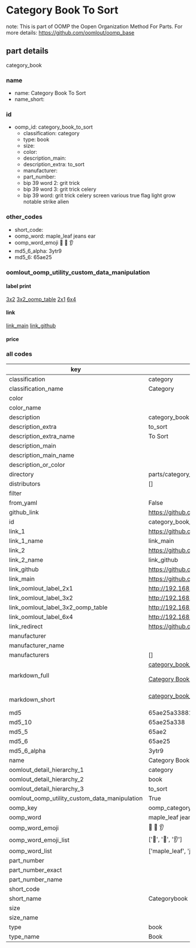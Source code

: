 # Category Book To Sort  

note: This is part of OOMP the Oopen Organization Method For Parts. For more details: https://github.com/oomlout/oomp_base

##  part details
  



category_book



### name
* name: Category Book To Sort
* name_short: 
### id
* oomp_id: category_book_to_sort
  * classification: category
  * type: book
  * size: 
  * color: 
  * description_main: 
  * description_extra: to_sort
  * manufacturer: 
  * part_number: 
  * bip 39 word 2: grit trick
  * bip 39 word 3: grit trick celery
  * bip 39 word: grit trick celery screen various true flag light grow notable strike alien

### other_codes
* short_code: 
* oomp_word: maple_leaf jeans ear
* oomp_word_emoji :maple_leaf: :jeans: :ear:
* md5_6_alpha: 3ytr9
* md5_6: 65ae25






### oomlout_oomp_utility_custom_data_manipulation
#### label print
[3x2](http://192.168.1.245:1112/?label=oomp%203ytr9)
[3x2_oomp_table](http://192.168.1.108:1112/?label=oomp%203ytr9)
[2x1](http://192.168.1.242:1112/?label=oomp%203ytr9)
[6x4](http://192.168.1.55:1112/?label=oomp%203ytr9)    

#### link

[link_main](https://github.com/oomlout/oomlout_oomp_version_1_messy/tree/main/parts/category_book_to_sort) [link_github](https://github.com/oomlout/oomlout_oomp_version_1_messy/tree/main/parts/category_book_to_sort)                             

#### price







### all codes 
| key | value |  
| --- | --- |  
| classification | category |  
| classification_name | Category |  
| color |  |  
| color_name |  |  
| description | category_book |  
| description_extra | to_sort |  
| description_extra_name | To Sort |  
| description_main |  |  
| description_main_name |  |  
| description_or_color |   |  
| directory | parts/category_book_to_sort |  
| distributors | [] |  
| filter |  |  
| from_yaml | False |  
| github_link | https://github.com/oomlout/oomlout_oomp_part_src/tree/main/parts/category_book_to_sort |  
| id | category_book_to_sort |  
| link_1 | https://github.com/oomlout/oomlout_oomp_version_1_messy/tree/main/parts/category_book_to_sort |  
| link_1_name | link_main |  
| link_2 | https://github.com/oomlout/oomlout_oomp_version_1_messy/tree/main/parts/category_book_to_sort |  
| link_2_name | link_github |  
| link_github | https://github.com/oomlout/oomlout_oomp_version_1_messy/tree/main/parts/category_book_to_sort |  
| link_main | https://github.com/oomlout/oomlout_oomp_version_1_messy/tree/main/parts/category_book_to_sort |  
| link_oomlout_label_2x1 | http://192.168.1.242:1112/?label=oomp%203ytr9 |  
| link_oomlout_label_3x2 | http://192.168.1.245:1112/?label=oomp%203ytr9 |  
| link_oomlout_label_3x2_oomp_table | http://192.168.1.108:1112/?label=oomp%203ytr9 |  
| link_oomlout_label_6x4 | http://192.168.1.55:1112/?label=oomp%203ytr9 |  
| link_redirect | https://github.com/oomlout/oomlout_oomp_version_1_messy/tree/main/parts/category_book_to_sort |  
| manufacturer |  |  
| manufacturer_name |  |  
| manufacturers | [] |  
| markdown_full | [category_book_to_sort](none)<br>[](none)<br>[Category Book To Sort](none)<br><br> |  
| markdown_short | [category_book_to_sort](none)<br><br> |  
| md5 | 65ae25a338818b07a578cc184a3a1b35 |  
| md5_10 | 65ae25a338 |  
| md5_5 | 65ae2 |  
| md5_6 | 65ae25 |  
| md5_6_alpha | 3ytr9 |  
| name | Category Book To Sort |  
| oomlout_detail_hierarchy_1 | category |  
| oomlout_detail_hierarchy_2 | book |  
| oomlout_detail_hierarchy_3 | to_sort |  
| oomlout_oomp_utility_custom_data_manipulation | True |  
| oomp_key | oomp_category_book_to_sort |  
| oomp_word | maple_leaf jeans ear |  
| oomp_word_emoji | :maple_leaf: :jeans: :ear: |  
| oomp_word_emoji_list | [':maple_leaf:', ':jeans:', ':ear:'] |  
| oomp_word_list | ['maple_leaf', 'jeans', 'ear'] |  
| part_number |  |  
| part_number_exact |  |  
| part_number_name |  |  
| short_code |  |  
| short_name | Categorybook |  
| size |  |  
| size_name |  |  
| type | book |  
| type_name | Book |  
